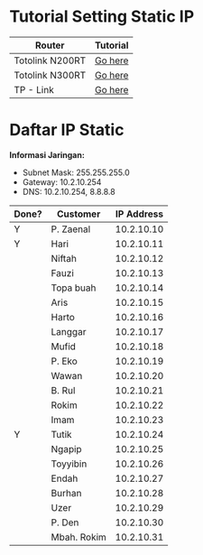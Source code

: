 # Tutorial Setting Static IP

| Router        | Tutorial                                      |
|---------------|-----------------------------------------------|
| Totolink N200RT      | [Go here](ttl-n200re/README.md)       |
| Totolink N300RT      | [Go here](ttl-n300rt/README.md)       |
| TP - Link      | [Go here](tp-link/README.md)       |

# Daftar IP Static

**Informasi Jaringan:**
- Subnet Mask: 255.255.255.0
- Gateway: 10.2.10.254
- DNS: 10.2.10.254, 8.8.8.8

| Done? | Customer  | IP Address  |
|-------|-----------|-------------|
|   Y   | P. Zaenal  | 10.2.10.10  |
|   Y   | Hari      | 10.2.10.11  |
|       | Niftah    | 10.2.10.12  |
|       | Fauzi     | 10.2.10.13  |
|       | Topa buah | 10.2.10.14  |
|       | Aris      | 10.2.10.15  |
|       | Harto     | 10.2.10.16  |
|       | Langgar   | 10.2.10.17  |
|       | Mufid     | 10.2.10.18  |
|       | P. Eko    | 10.2.10.19  |
|       | Wawan     | 10.2.10.20  |
|       | B. Rul    | 10.2.10.21  |
|       | Rokim     | 10.2.10.22  |
|       | Imam      | 10.2.10.23  |
|   Y   | Tutik     | 10.2.10.24  |
|       | Ngapip    | 10.2.10.25  |
|       | Toyyibin  | 10.2.10.26  |
|       | Endah     | 10.2.10.27  |
|       | Burhan    | 10.2.10.28  |
|       | Uzer      | 10.2.10.29  |
|       | P. Den    | 10.2.10.30  |
|       | Mbah. Rokim | 10.2.10.31 |
